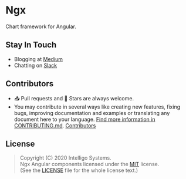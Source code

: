 # Ngx

Chart framework for Angular.

## Stay In Touch

- Blogging at [Medium](https://medium.com/intelligo-systems)
- Chatting on [Slack](https://slack.intelligo.systems/)

## Contributors

- 📥 Pull requests and 🌟 Stars are always welcome. 
- You may contribute in several ways like creating new features, fixing bugs, improving documentation and examples
or translating any document here to your language. [Find more information in CONTRIBUTING.md](CONTRIBUTING.md).
<a href="https://github.com/intelligo-systems/ngx/graphs/contributors">Contributors</a>

## License

> Copyright (C) 2020 Intelligo Systems.<br>
> Ngx Angular components licensed under the [MIT](./LICENSE) license.<br>
> (See the [LICENSE](./LICENSE) file for the whole license text.)

